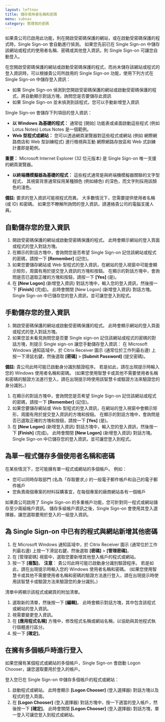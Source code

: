 ```yaml
---
layout: leftnav
title: 儲存使用者名稱和密碼
menu: subnav
category: 管理我的密碼
---
```


如果貴公司已啟用此功能，則在開啟受密碼保護的網站，或在啟動受密碼保護的程式時，Single Sign-on 會自動進行偵測。 如果您先前已在 Single Sign-on 中儲存該網站或程式的使用者名稱、密碼或其他登入資訊，則 Single Sign-on 可讓您自動登入。

在您開啟受密碼保護的網站或啟動受密碼保護的程式，而尚未儲存該網站或程式的登入資訊時，可以根據貴公司所啟用的 Single Sign-on 功能，使用下列方式在 Single Sign-on 中儲存登入資訊：

* 如果 Single Sign-on 偵測到您開啟受密碼保護的網站或啟動受密碼保護的程式，將自動顯示對話方塊，詢問您是否要儲存此資訊
* 如果 Single Sign-on 並未偵測到該程式，您可以手動新增登入資訊

Single Sign-on 會儲存下列項目的登入資訊：

* **以 Windows 為基礎的程式：** 通常從 [開始] 功能表或桌面啟動這些程式 (例如 Lotus Notes) Lotus Notes 是一個範例。
* **Web 型程式或網站：** 您可以透過網頁瀏覽器對這些程式或網站 (例如 網際網路商店和 Web 型訓練程式) 進行檢視與互動 網際網路存放區和 Web 式訓練計畫即是範例。

**重要：** Microsoft Internet Explorer (32 位元版本) 是 Single Sign-on 唯一支援的網頁瀏覽器。

* **以終端機模擬器為基礎的程式：** 這些程式通常是與終端機模擬器關聯的文字型程式， 其視窗背景通常採用某種顏色 (例如綠色) 的深色，而文字則採用該顏色的淺色。

**備註:** 要求的登入資訊可能視程式而異。 大多數情況下，您需要提供使用者名稱 (或 ID) 和密碼。 如果您不瞭解所詢問的登入資訊，請連絡貴公司的電腦支援人員。

## 自動儲存您的登入資訊

1. 開啟受密碼保護的網站或啟動受密碼保護的程式。 此時會顯示網站的登入頁面或程式的登入對話方塊。
1. 在顯示的對話方塊中，會詢問您是否希望 Single Sign-on 記住該網站或程式的密碼，請按一下 **[Remember]** (記住)。
1. 如果您要儲存網站或 Web 型程式的登入資訊，在網站的登入視窗中可能會顯示矩形，周圍有用於提交登入資訊的方塊和按鈕。 在顯示的對話方塊中，會詢問是否已選取正確的方塊和按鈕，請按一下 **[Yes]** (是)。
1. 在 **[New Logon]** (新增登入資訊) 對話方塊中，輸入您的登入資訊，然後按一下 **[Finish]** (完成)。 此時會關閉 [New Logon] (新增登入資訊) 對話方塊。Single Sign-on 中已儲存您的登入資訊，並可讓您登入到程式。

## 手動儲存您的登入資訊

1. 開啟受密碼保護的網站或啟動受密碼保護的程式。 此時會顯示網站的登入頁面或程式的登入對話方塊。
1. 如果您並未看見詢問您是否要 Single sign-on 記住該網站或程式的密碼的對話方塊，則提示 Single sign-on 讓您手動儲存登入資訊： 在 Microsoft Windows 通知區域中，於 Citrix Receiver 圖示 (通常位於工作列最右邊) 上按一下滑鼠右鍵，然後選取 **[密碼]** > **[Submit Password]** (提交密碼)。

**備註:** 貴公司此時可能已啟動身分識別驗證程序。 若是如此，請在出現提示時輸入您的 Windows 使用者名稱和密碼。 (如果您使用智慧卡或其他不需要使用者名稱和密碼的驗證方法進行登入，請在出現提示時使用該智慧卡或驗證方法來驗證您的身分識別。)

1. 在顯示的對話方塊中，會詢問您是否希望 Single Sign-on 記住該網站或程式的密碼，請按一下 **[Remember]** (記住)。
1. 如果您要儲存網站或 Web 型程式的登入資訊，在網站的登入視窗中會顯示矩形，周圍有用於提交登入資訊的方塊和按鈕。 在顯示的對話方塊中，會詢問是否已選取正確的方塊和按鈕，請按一下 **[Yes]** (是)。
1. 在 **[New Logon]** (新增登入資訊) 對話方塊中，輸入您的登入資訊，然後按一下 **[Finish]** (完成)。 此時會關閉 **[New Logon]** (新增登入資訊) 對話方塊。Single Sign-on 中已儲存您的登入資訊，並可讓您登入到程式。

## 為單一程式儲存多個使用者名稱和密碼

在某些情況下，您可能擁有單一程式或網站的多個帳戶。 例如：

* 您可以同時存取部門 (名為「存取要求」) 的一般電子郵件帳戶和自己的電子郵件帳戶
* 您負責兩個專案的材料採購事宜，在每個專案的廠商網站各有一個帳戶

如果貴公司啟用了 Single Sign-on 的多重帳戶功能，您可針對同一程式或網站儲存至少兩組帳戶資訊。 儲存多組帳戶資訊之後，Single Sign-on 會使用其登入選擇器，讓您選取要用於登入的一組登入資訊。

## 為 Single Sign-on 中已有的程式與網站新增其他密碼

1. 在 Microsoft Windows 通知區域中，於 Citrix Receiver 圖示 (通常位於工作列最右邊) 上按一下滑鼠右鍵，然後選取 **[密碼]** > **[管理密碼]**。
1. 在 [管理密碼] 視窗中，選取您要新增其他登入帳戶的程式或網站。
1. 按一下 **[複製]**。
**注意**： 貴公司此時可能已啟動身分識別驗證程序。 若是如此，請在出現提示時輸入您的 Windows 使用者名稱和密碼。 (如果您使用智慧卡或其他不需要使用者名稱和密碼的驗證方法進行登入，請在出現提示時使用該智慧卡或驗證方法來驗證您的身分識別。)

清單中將顯示該程式或網頁的附加清單。

1. 選取新的清單，然後按一下 **[編輯]**。 此時會顯示對話方塊，其中包含該程式或網站的登入資訊。
1. 視需要變更登入資訊。
1. 在 **[應用程式名稱]** 方塊中，修改程式名稱或網站名稱，以協助與其他程式執行個體進行區分。
1. 按一下 **[確定]**。

## 在擁有多個帳戶時進行登入

如果您擁有某個程式或網站的多個帳戶，Single Sign-on 會啟動 Logon Chooser，讓您選取要用於登入的帳戶。

登入您已在 Single Sign-on 中儲存多個帳戶的程式或網站：

1. 啟動程式或網站。 此時會顯示 **[Logon Chooser]** (登入選擇器) 對話方塊以及程式的登入頁面。
1. 在 **[Logon Chooser]** (登入選擇器) 對話方塊中，按一下適當的登入帳戶，然後按一下 **[確定]**。 此時會關閉 **[Logon Chooser]** (登入選擇器) 對話方塊，單一登入可讓您登入到程式或網站。

